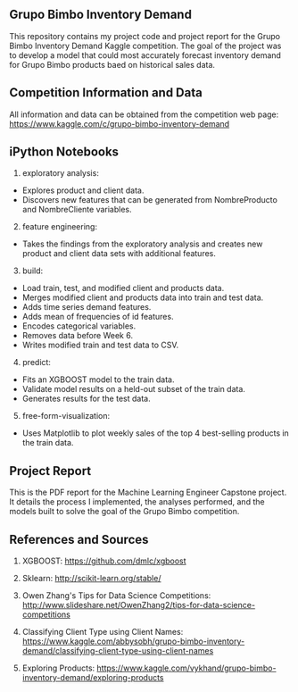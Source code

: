 Grupo Bimbo Inventory Demand
----------------------------

This repository contains my project code and project report for the Grupo Bimbo Inventory Demand Kaggle competition. The goal of the project was to develop a model that could most accurately forecast inventory demand for Grupo Bimbo products baed on historical sales data.

Competition Information and Data
--------------------------------
All information and data can be obtained from the competition web page: 
https://www.kaggle.com/c/grupo-bimbo-inventory-demand

iPython Notebooks
-----------------
1. exploratory analysis: 
* Explores product and client data.
* Discovers new features that can be generated from NombreProducto and NombreCliente variables.

2. feature engineering:
* Takes the findings from the exploratory analysis and creates new product and client data sets with additional features.

3. build:
* Load train, test, and modified client and products data.
* Merges modified client and products data into train and test data.
* Adds time series demand features.
* Adds mean of frequencies of id features.
* Encodes categorical variables.
* Removes data before Week 6.
* Writes modified train and test data to CSV.

4. predict: 
* Fits an XGBOOST model to the train data.
* Validate model results on a held-out subset of the train data.
* Generates results for the test data.

5. free-form-visualization:
* Uses Matplotlib to plot weekly sales of the top 4 best-selling products in the train data. 

Project Report
--------------

This is the PDF report for the Machine Learning Engineer Capstone project. It details the process I implemented, the analyses performed, and the models built to solve the goal of the Grupo Bimbo competition.

References and Sources
-----------------------
1. XGBOOST: https://github.com/dmlc/xgboost

2. Sklearn: http://scikit-learn.org/stable/

3. Owen Zhang's Tips for Data Science Competitions: http://www.slideshare.net/OwenZhang2/tips-for-data-science-competitions

4. Classifying Client Type using Client Names: https://www.kaggle.com/abbysobh/grupo-bimbo-inventory-demand/classifying-client-type-using-client-names

5. Exploring Products: https://www.kaggle.com/vykhand/grupo-bimbo-inventory-demand/exploring-products


